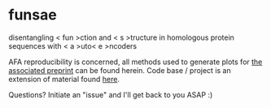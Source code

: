 # funsae

disentangling < fun >ction and < s >tructure in homologous protein sequences with < a >uto< e >ncoders

AFA reproducibility is concerned, all methods used to generate plots for [the associated preprint](https://www.biorxiv.org/content/10.1101/2020.11.29.402875v1) can be found herein. Code base / project is an extension of material found [here](https://github.com/sokrypton/seqsal).

Questions? Initiate an "issue" and I'll get back to you ASAP :) 
